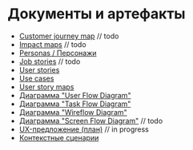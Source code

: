 # Документы и артефакты


- [Customer journey map](documents/customer-journey-map.md) // todo
- [Impact maps](documents/impact-maps.md) // todo
- [Personas / Персонажи](documents/personas-common.md)
- [Job stories](documents/job-stories.md) // todo
- [User stories](documents/user-stories.md)
- [Use cases](documents/use-cases.md)
- [User story maps](documents/story-maps.md)
- [Диаграмма "User Flow Diagram"](documents/diagram-user-flow.md)
- [Диаграмма "Task Flow Diagram"](documents/diagram-task-flow.md)
- [Диаграмма "Wireflow Diagram"](documents/diagram-wireflow.md)
- [Диаграмма "Screen Flow Diagram"]() // todo
- [UX-предложение (план)](documents/doc-ux-proposal.md)  // in progress
- [Контекстные сценарии](documents/doc-context-scenarios.md)